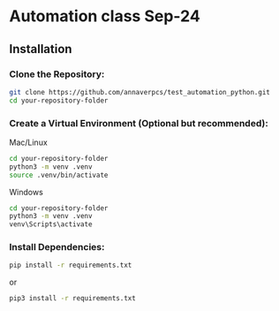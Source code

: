 # Automation class Sep-24

## Installation

### Clone the Repository:
```bash
git clone https://github.com/annaverpcs/test_automation_python.git
cd your-repository-folder
```

### Create a Virtual Environment (Optional but recommended):
Mac/Linux
``` bash
cd your-repository-folder
python3 -m venv .venv
source .venv/bin/activate
```

Windows
``` bash
cd your-repository-folder
python3 -m venv .venv
venv\Scripts\activate
```

### Install Dependencies:
``` bash
pip install -r requirements.txt
```



or

``` bash
pip3 install -r requirements.txt
```
